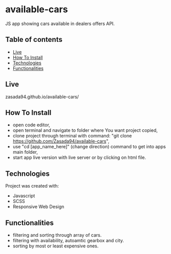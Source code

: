 # available-cars
JS app showing cars available in dealers offers API.

## Table of contents
- [Live](#live)
- [How To Install](#how-to-install)
- [Technologies](#technologies)
- [Functionalities](#functionalities)


## Live
zasada94.github.io/available-cars/


## How To Install

- open code editor,
- open terminal and navigate to folder where You want project copied,
- clone project through terminal with command: "git clone https://github.com/Zasada94/available-cars",
- use "cd [app_name_here]"  (change direction) command to get into apps main folder,
- start app live version with live server or by clicking on html file.
  
## Technologies

Project was created with:
- Javascript
- SCSS
- Responsive Web Design

## Functionalities

- filtering and sorting through array of cars.
- filtering with availability, autoamtic gearbox and city.
- sorting by most or least expensive ones.


